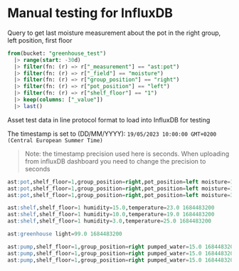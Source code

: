 # Manual testing for InfluxDB

Query to get last moisture measurement about the pot in the right group, left position, first floor

``` SQL
from(bucket: "greenhouse_test")
  |> range(start: -30d)
  |> filter(fn: (r) => r["_measurement"] == "ast:pot")
  |> filter(fn: (r) => r["_field"] == "moisture")
  |> filter(fn: (r) => r["group_position"] == "right")
  |> filter(fn: (r) => r["pot_position"] == "left")
  |> filter(fn: (r) => r["shelf_floor"] == "1")
  |> keep(columns: ["_value"])
  |> last()
```

Asset test data in line protocol format to load into InfluxDB for testing

The timestamp is set to (DD/MM/YYYY): `19/05/2023 10:00:00 GMT+0200 (Central European Summer Time)`

> Note: the timestamp precision used here is seconds. When uploading from influxDB dashboard you need to change the precision to seconds

```SQL
ast:pot,shelf_floor=1,group_position=right,pot_position=left moisture=15.0 1684483200
ast:pot,shelf_floor=1,group_position=right,pot_position=left moisture=10.0 1684483200
ast:pot,shelf_floor=1,group_position=right,pot_position=left moisture=3.0 1684483200

ast:shelf,shelf_floor=1 humidity=15.0,temperature=23.0 1684483200
ast:shelf,shelf_floor=1 humidity=10.0,temperature=19.0 1684483200
ast:shelf,shelf_floor=1 humidity=3.0,temperature=25.0 1684483200

ast:greenhouse light=99.0 1684483200

ast:pump,shelf_floor=1,group_position=right pumped_water=15.0 1684483200
ast:pump,shelf_floor=1,group_position=right pumped_water=15.0 1684483200
ast:pump,shelf_floor=1,group_position=right pumped_water=15.0 1684483200
```
